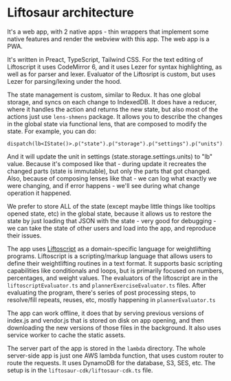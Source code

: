 # Liftosaur architecture

It's a web app, with 2 native apps - thin wrappers that implement some native features and render the webview with this app. The web app is a PWA.

It's written in Preact, TypeScript, Tailwind CSS. For the text editing of Liftoscript it uses CodeMirror 6, and it uses Lezer for syntax highlighting, as well as for parser and lexer. Evaluator of the Liftosript is custom, but uses Lezer for parsing/lexing under the hood.

The state management is custom, similar to Redux. It has one global storage, and syncs on each change to IndexedDB. It does have a reducer, where it handles the action and returns the new state, but also most of the actions just use `lens-shmens` package. It allows you to describe the changes in the global state via functional lens, that are composed to modify the state. For example, you can do:

```
dispatch(lb<IState()>.p("state").p("storage").p("settings").p("units").record("lb"))
```

And it will update the unit in settings (state.storage.settings.units) to "lb" value. Because it's composed like that - during update it recreates the changed parts (state is immutable), but only the parts that got changed. Also, because of composing lenses like that - we can log what exactly we were changing, and if error happens - we'll see during what change operation it happened.

We prefer to store ALL of the state (except maybe little things like tooltips opened state, etc) in the global state, because it allows us to restore the state by just loading that JSON with the state - very good for debugging - we can take the state of other users and load into the app, and reproduce their issues.

The app uses [Liftoscript](https://www.liftosaur.com/docs) as a domain-specific language for weightlifting programs. Liftoscript is a scripting/markup language that allows users to define their weightlifting routines in a text format. It supports basic scripting capabilities like conditionals and loops, but is primarily focused on numbers, percentages, and weight values. The evaluators of the liftoscript are in the `liftoscriptEvaluator.ts` and `plannerExerciseEvaluator.ts` files. After evaluating the program, there's series of post processing steps, to resolve/fill repeats, reuses, etc, mostly happening in `plannerEvaluator.ts`

The app can work offline, it does that by serving previous versions of index.js and vendor.js that is stored on disk on app opening, and then downloading the new versions of those files in the background. It also uses service worker to cache the static assets.

The server part of the app is stored in the `lambda` directory. The whole server-side app is just one AWS lambda function, that uses custom router to route the requests. It uses DynamoDB for the database, S3, SES, etc. The setup is in the `liftosaur-cdk/liftosaur-cdk.ts` file.




